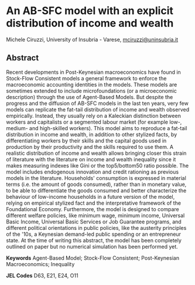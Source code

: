 # An AB-SFC model with an explicit distribution of income and wealth
Michele Ciruzzi, University of Insubria - Varese, mciruzzi@uninsubria.it

## Abstract
Recent developments in Post-Keynesian macroeconomics have found in Stock-Flow Consistent models a general framework to enforce the macroeconomic accounting identities in the models.
These models are sometimes extended to include microfoundations (or a microeconomic description) through the use of Agent-Based Models.
But despite the progress and the diffusion of AB-SFC models in the last ten years, very few models can replicate the fat-tail distribution of income and wealth observed empirically.
Instead, they usually rely on a Kaleckian distinction between workers and capitalists or a segmented labour market (for example low-, medium- and high-skilled workers).
This model aims to reproduce a fat-tail distribution in income and wealth, in addition to other stylized facts, by differentiating workers by their skills and the capital goods used in production by their productivity and the skills required to use them.
A realistic distribution of income and wealth allows bringing closer this strain of literature with the literature on income and wealth inequality since it makes measuring indexes like Gini or the top5/bottom50 ratio possible.
The model includes endogenous innovation and credit rationing as previous models in the literature.
Households' consumption is expressed in material terms (i.e. the amount of goods consumed), rather than in monetary value, to be able to differentiate the goods consumed and better characterize the behaviour of low-income households in a future version of the model, relying on empirical stylized fact and the interpretative framework of the Foundational Economy.
Furthermore, the model is designed to compare different welfare policies, like minimum wage, minimum income, Universal Basic Income, Universal Basic Services or Job Guarantee programs, and different political orientations in public policies, like the austerity principles of the '10s, a Keynesian demand-led public spending or an entrepreneur state.
At the time of writing this abstract, the model has been completely outlined on paper but no numerical simulation has been performed yet.

**Keywords**
Agent-Based Model; Stock-Flow Consistent; Post-Keynesian Macroeconomics; Inequality

**JEL Codes**
D63, E21, E24, O11